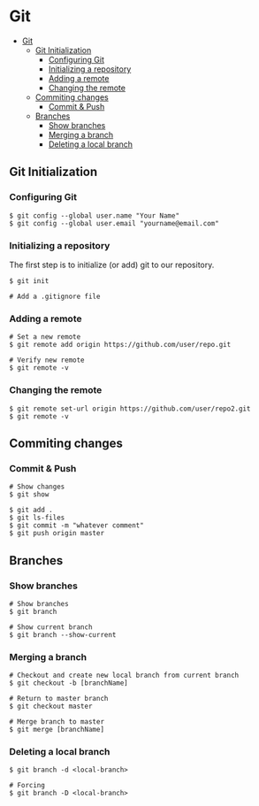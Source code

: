 # Git

- [Git](#git)
  - [Git Initialization](#git-initialization)
    - [Configuring Git](#configuring-git)
    - [Initializing a repository](#initializing-a-repository)
    - [Adding a remote](#adding-a-remote)
    - [Changing the remote](#changing-the-remote)
  - [Commiting changes](#commiting-changes)
    - [Commit \& Push](#commit--push)
  - [Branches](#branches)
    - [Show branches](#show-branches)
    - [Merging a branch](#merging-a-branch)
    - [Deleting a local branch](#deleting-a-local-branch)

## Git Initialization

### Configuring Git

```shell
$ git config --global user.name "Your Name"
$ git config --global user.email "yourname@email.com"
```

### Initializing a repository

The first step is to initialize (or add) git to our repository.

```shell
$ git init

# Add a .gitignore file
```

### Adding a remote

```shell
# Set a new remote
$ git remote add origin https://github.com/user/repo.git

# Verify new remote
$ git remote -v
```

### Changing the remote

```shell
$ git remote set-url origin https://github.com/user/repo2.git
$ git remote -v
```

## Commiting changes

### Commit & Push

```shell
# Show changes
$ git show

$ git add .
$ git ls-files
$ git commit -m "whatever comment"
$ git push origin master
```

## Branches

### Show branches

```shell
# Show branches
$ git branch

# Show current branch
$ git branch --show-current
```

### Merging a branch

```shell
# Checkout and create new local branch from current branch
$ git checkout -b [branchName]

# Return to master branch
$ git checkout master

# Merge branch to master
$ git merge [branchName]
```

### Deleting a local branch

```shell
$ git branch -d <local-branch>

# Forcing
$ git branch -D <local-branch>
```

